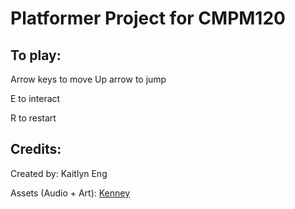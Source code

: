   # Platformer Project for CMPM120
 
 ## To play:
 Arrow keys to move
 Up arrow to jump

 E to interact

 R to restart

 ## Credits:
 Created by: Kaitlyn Eng

 Assets (Audio + Art): [Kenney](https://kenney.nl/assets)